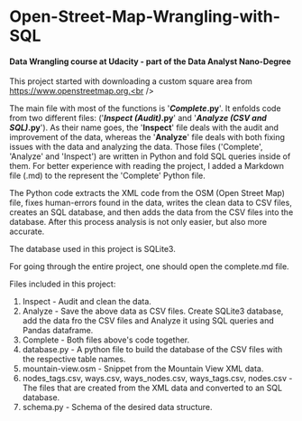 # Open-Street-Map-Wrangling-with-SQL
#### Data Wrangling course at Udacity - part of the Data Analyst Nano-Degree
This project started with downloading a custom square area from https://www.openstreetmap.org.<br />

The main file with most of the functions is '<b><i>Complete</i>.py</b>'. It enfolds code from two different files: ('<b><i>Inspect (Audit)</i>.py</b>' and '<b><i>Analyze (CSV and SQL)</i>.py</b>'). As their name goes, the '<b>Inspect</b>' file deals with the audit and improvement of the data, whereas the '<b>Analyze</b>' file deals with both fixing issues with the data and analyzing the data. Those files ('Complete', 'Analyze' and 'Inspect') are written in Python and fold SQL queries inside of them. For better experience with reading the project, I added a Markdown file (.md) to the represent the 'Complete' Python file.<br />

The Python code extracts the XML code from the OSM (Open Street Map) file, fixes human-errors found in the data, writes the clean data to CSV files, creates an SQL database, and then adds the data from the CSV files into the database. After this process analysis is not only easier, but also more accurate.<br />

The database used in this project is SQLite3.

For going through the entire project, one should open the complete.md file.

Files included in this project:
1. Inspect - Audit and clean the data.
2. Analyze - Save the above data as CSV files. Create SQLite3 database, add the data fro the CSV files and Analyze it using SQL queries and Pandas dataframe.
3. Complete - Both files above's code together.
4. database.py - A python file to build the database of the CSV files with the respective table names.
5. mountain-view.osm - Snippet from the Mountain View XML data.
6. nodes_tags.csv, ways.csv, ways_nodes.csv, ways_tags.csv, nodes.csv - The files that are created from the XML data and converted to an SQL database.
7. schema.py - Schema of the desired data structure.
